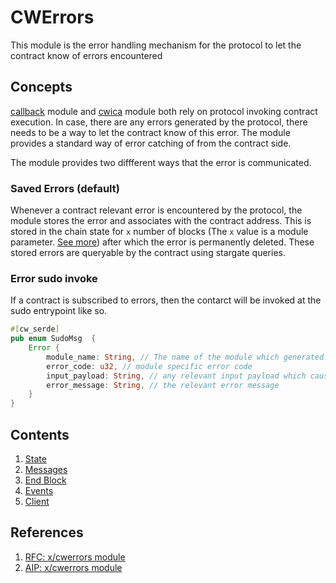 # CWErrors

This module is the error handling mechanism for the protocol to let the contract know of errors encountered

## Concepts

[callback](../../callback/spec/README.md) module and [cwica](../../cwica/spec/README.md) module both rely on protocol invoking contract execution. In case, there are any errors generated by the protocol, there needs to be a way to let the contract know of this error. The module provides a standard way of error catching of from the contract side.

The module provides two diffferent ways that the error is communicated.

### Saved Errors (default)

Whenever a contract relevant error is encountered by the protocol, the module stores the error and associates with the contract address. This is stored in the chain state for `x` number of blocks (The `x` value is a module parameter. [See more](./params.md)) after which the error is permanently deleted. These stored errors are queryable by the contract using stargate queries.

### Error sudo invoke

If a contract is subscribed to errors, then the contarct will be invoked at the sudo entrypoint like so.

```rust
#[cw_serde]
pub enum SudoMsg  {
    Error {
        module_name: String, // The name of the module which generated the error
        error_code: u32, // module specific error code
        input_payload: String, // any relevant input payload which caused the error
        error_message: String, // the relevant error message
    }
}
```

## Contents

1. [State](./01_state.md)
2. [Messages](./02_messages.md)
3. [End Block](./03_end_block.md)
4. [Events](./04_events.md)
5. [Client](./05_client.md)

## References

1. [RFC: x/cwerrors module](https://github.com/orgs/archway-network/discussions/35)
2. [AIP: x/cwerrors module](https://github.com/archway-network/archway/issues/544)
